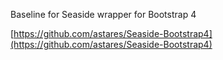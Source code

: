 Baseline for Seaside wrapper for Bootstrap 4

[https://github.com/astares/Seaside-Bootstrap4](https://github.com/astares/Seaside-Bootstrap4)